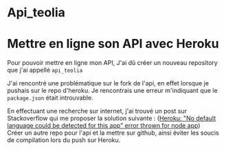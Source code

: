 # Api_teolia

<h1>Mettre en ligne son API avec Heroku</h1>

<p>Pour pouvoir mettre en ligne mon API, J'ai dû créer un nouveau repository que j'ai appellé <code>api_teolia</code></p>

<p>J'ai rencontré une problématique sur le fork de l'api, en effet lorsque je pushais sur le repo d'heroku.
  Je rencontrais une erreur m'indiquant que le <code>package.json</code> était introuvable.
</p>
<p>En effectuant une recherche sur internet, j'ai trouvé un post sur Stackoverflow qui me proposer la solution suivante : (<a href="https://stackoverflow.com/questions/43362014/heroku-no-default-language-could-be-detected-for-this-app-error-thrown-for-no">Heroku: "No default language could be detected for this app" error thrown for node app</a>) <br/> 
  Créer un autre repo pour l'api et la mettre sur github, ainsi éviter les soucis de compilation lors du push sur Heroku.
</p>